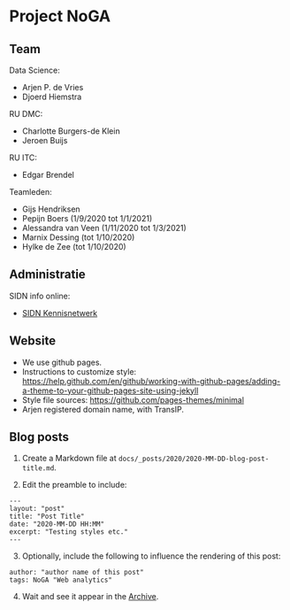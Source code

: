# Project NoGA 

## Team

Data Science:

+ Arjen P. de Vries
+ Djoerd Hiemstra

RU DMC:

+ Charlotte Burgers-de Klein
+ Jeroen Buijs

RU ITC:

+ Edgar Brendel

Teamleden:

+ Gijs Hendriksen
+ Pepijn Boers (1/9/2020 tot 1/1/2021)
+ Alessandra van Veen (1/11/2020 tot 1/3/2021)
+ Marnix Dessing (tot 1/10/2020)
+ Hylke de Zee (tot 1/10/2020)

## Administratie

SIDN info online:

+ [SIDN Kennisnetwerk](https://sidnfonds.pleio.nl/)

## Website

+ We use github pages.
+ Instructions to customize style: 
  https://help.github.com/en/github/working-with-github-pages/adding-a-theme-to-your-github-pages-site-using-jekyll
+ Style file sources: https://github.com/pages-themes/minimal
+ Arjen registered domain name, with TransIP.

## Blog posts

1. Create a Markdown file at `docs/_posts/2020/2020-MM-DD-blog-post-title.md`.

2. Edit the preamble to include:

```
---
layout: "post"
title: "Post Title"
date: "2020-MM-DD HH:MM"
excerpt: "Testing styles etc."
---
```

3. Optionally, include the following to influence the rendering of this post:

```
author: "author name of this post"
tags: NoGA "Web analytics"

```

4. Wait and see it appear in the [Archive](https://nogadata.nl/archive.html).
